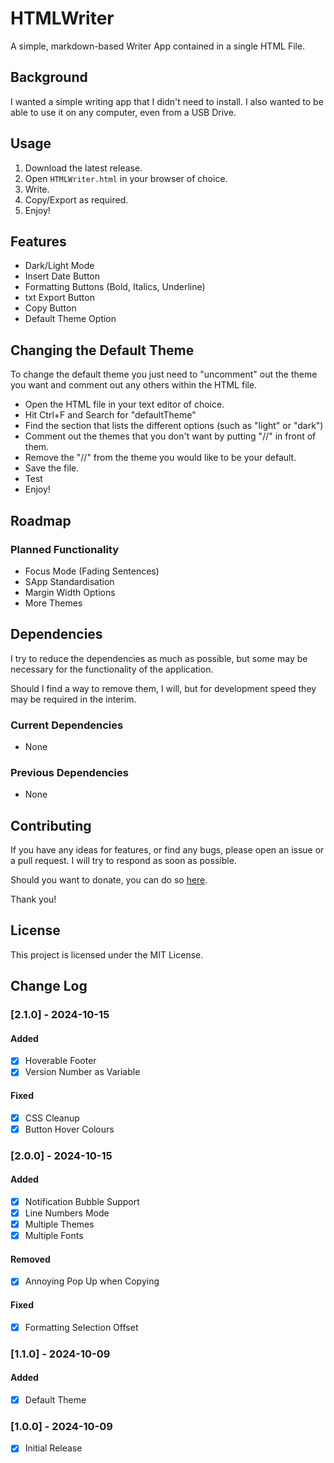 # HTMLWriter
A simple, markdown-based Writer App contained in a single HTML File.

## Background
I wanted a simple writing app that I didn't need to install. I also wanted to be able to use it on any computer, even from a USB Drive.

## Usage
1. Download the latest release.
2. Open `HTMLWriter.html` in your browser of choice.
3. Write.
4. Copy/Export as required.
5. Enjoy!

## Features
- Dark/Light Mode
- Insert Date Button
- Formatting Buttons (Bold, Italics, Underline)
- txt Export Button
- Copy Button
- Default Theme Option

## Changing the Default Theme
To change the default theme you just need to "uncomment" out the theme you want and comment out any others within the HTML file.
- Open the HTML file in your text editor of choice.
- Hit Ctrl+F and Search for "defaultTheme"
- Find the section that lists the different options (such as "light" or "dark")
- Comment out the themes that you don't want by putting "//" in front of them.
- Remove the "//" from the theme you would like to be your default.
- Save the file.
- Test
- Enjoy!

## Roadmap

### Planned Functionality
- Focus Mode (Fading Sentences)
- SApp Standardisation
- Margin Width Options
- More Themes

## Dependencies
I try to reduce the dependencies as much as possible, but some may be necessary for the functionality of the application.

Should I find a way to remove them, I will, but for development speed they may be required in the interim.

### Current Dependencies
- None

### Previous Dependencies
- None

## Contributing
If you have any ideas for features, or find any bugs, please open an issue or a pull request. I will try to respond as soon as possible.

Should you want to donate, you can do so [here](https://www.buymeacoffee.com/caddickbrown).

Thank you!

## License
This project is licensed under the MIT License.

## Change Log

### [2.1.0] - 2024-10-15

#### Added

- [x] Hoverable Footer
- [x] Version Number as Variable

#### Fixed

- [x] CSS Cleanup
- [x] Button Hover Colours

### [2.0.0] - 2024-10-15

#### Added

- [x] Notification Bubble Support
- [x] Line Numbers Mode
- [x] Multiple Themes
- [x] Multiple Fonts

#### Removed

- [x] Annoying Pop Up when Copying

#### Fixed

- [x] Formatting Selection Offset

### [1.1.0] - 2024-10-09

#### Added

- [x] Default Theme

### [1.0.0] - 2024-10-09

- [x] Initial Release